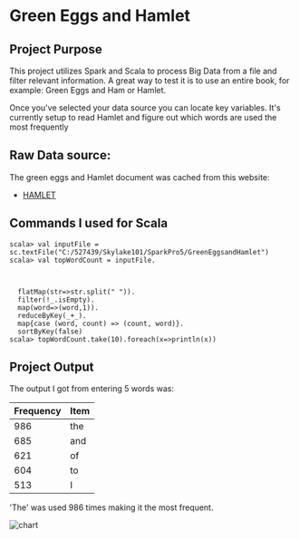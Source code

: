 # Green Eggs and Hamlet

## Project Purpose
This project utilizes Spark and Scala to process Big Data from a file and filter relevant information. A great way to test it is to use an entire book, for example: Green Eggs and Ham or Hamlet. 

Once you've selected your data source you can locate key variables. It's currently setup to read Hamlet and figure out which words are used the most frequently

## Raw Data source:
The green eggs and Hamlet document was cached from this website:
- [HAMLET](http://shakespeare.mit.edu/hamlet/full.html "Website for Hamlet")

## Commands I used for Scala
```
scala> val inputFile = sc.textFile("C:/527439/Skylake101/SparkPro5/GreenEggsandHamlet")
scala> val topWordCount = inputFile.



  flatMap(str=>str.split(" ")).
  filter(!_.isEmpty).
  map(word=>(word,1)).
  reduceByKey(_+_).
  map{case (word, count) => (count, word)}.
  sortByKey(false)
scala> topWordCount.take(10).foreach(x=>println(x))
```

## Project Output
The output I got from entering 5 words was:

|Frequency| Item |
|---------|------|
| 986     | the  |
| 685     | and  |
| 621     | of   |
| 604     | to   |
| 513     | I    |

'The' was used 986 times making it the most frequent.

![chart](https://github.com/Skylake101/SparkPro5/blob/master/FrequencyTable.jpg)
